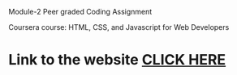 Module-2 Peer graded Coding Assignment

Coursera course: HTML, CSS, and Javascript for Web Developers

# Link to the website [CLICK HERE](https://elix1d.github.io/HTML-CSS-and-Javascript-for-Web-Developers-course/module2-solution/index.html)

